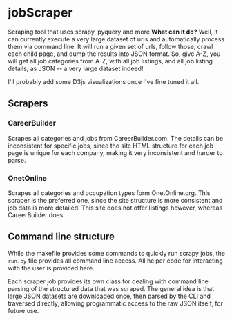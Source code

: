 jobScraper
==========

Scraping tool that uses scrapy, pyquery and more
**What can it do?**
Well, it can currently execute a very large dataset of urls and automatically process them via command line. It will run a given set of urls, follow those, crawl each child page, and dump the results into JSON format.
So, give A-Z, you will get all job categories from A-Z, with all job listings, and all job listing details, as JSON -- a very large dataset indeed!

I'll probably add some D3js visualizations once I've fine tuned it all.

## Scrapers

### CareerBuilder

Scrapes all categories and jobs from CareerBuilder.com. The details can be inconsistent for specific jobs, since the site HTML structure for each job page is unique for each company, making it very inconsistent and harder to parse.

### OnetOnline

Scrapes all categories and occupation types form OnetOnline.org. This scraper
is the preferred one, since the site structure is more consistent and job data is more detailed. This site does not offer listings however, whereas CareerBuilder does.

## Command line structure

While the makefile provides some commands to quickly run scrapy jobs, the `run.py` file provides all command line access. All helper code for interacting with the user is provided here.

Each scraper job provides its own class for dealing with command line parsing of the structured data that was scraped. The general idea is that large JSON datasets are downloaded once, then parsed by the CLI and traversed directly, allowing programmatic access to the raw JSON itself, for future use.
